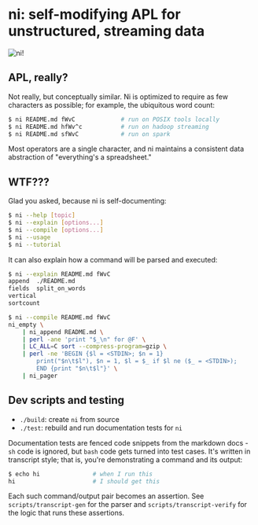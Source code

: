 # ni: self-modifying APL for unstructured, streaming data
![ni!](http://spencertipping.com/ni.png)

## APL, really?
Not really, but conceptually similar. Ni is optimized to require as few
characters as possible; for example, the ubiquitous word count:

```sh
$ ni README.md fWvC             # run on POSIX tools locally
$ ni README.md hfWv^c           # run on hadoop streaming
$ ni README.md sfWvC            # run on spark
```

Most operators are a single character, and ni maintains a consistent data
abstraction of "everything's a spreadsheet."

## WTF???
Glad you asked, because ni is self-documenting:

```sh
$ ni --help [topic]
$ ni --explain [options...]
$ ni --compile [options...]
$ ni --usage
$ ni --tutorial
```

It can also explain how a command will be parsed and executed:

```sh
$ ni --explain README.md fWvC
append	./README.md
fields	split_on_words
vertical
sortcount

$ ni --compile README.md fWvC
ni_empty \
	| ni_append README.md \
	| perl -ane 'print "$_\n" for @F' \
	| LC_ALL=C sort --compress-program=gzip \
	| perl -ne 'BEGIN {$l = <STDIN>; $n = 1}
		print("$n\t$l"), $n = 1, $l = $_ if $l ne ($_ = <STDIN>);
		END {print "$n\t$l"}' \
	| ni_pager
```

## Dev scripts and testing
- `./build`: create `ni` from source
- `./test`: rebuild and run documentation tests for `ni`

Documentation tests are fenced code snippets from the markdown docs - `sh` code
is ignored, but `bash` code gets turned into test cases. It's written in
transcript style; that is, you're demonstrating a command and its output:

```sh
$ echo hi               # when I run this
hi                      # I should get this
```

Each such command/output pair becomes an assertion. See
`scripts/transcript-gen` for the parser and `scripts/transcript-verify` for the
logic that runs these assertions.
